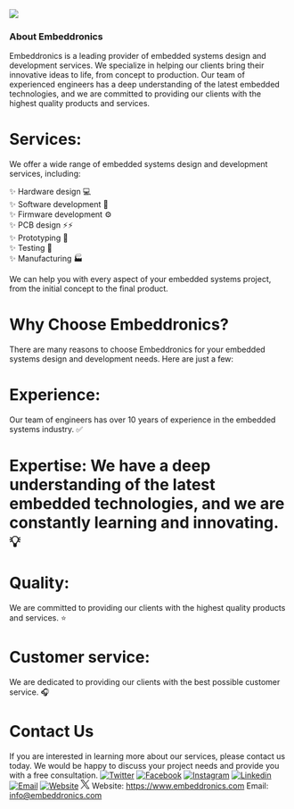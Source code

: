 
<img src="https://www.embeddronics.com/wp-content/uploads/2024/01/embedronic-logo-1-2048x778.png">

### About Embeddronics

Embeddronics is a leading provider of embedded systems design and development services. We specialize in helping our clients bring their innovative ideas to life, from concept to production. Our team of experienced engineers has a deep understanding of the latest embedded technologies, and we are committed to providing our clients with the highest quality products and services.

# Services:

We offer a wide range of embedded systems design and development services, including:

✨ Hardware design :computer: </br>
✨ Software development :floppy_disk: </br>
✨ Firmware development :gear: </br>
✨ PCB design ⚡⚡ </br>
✨ Prototyping :test_tube: </br>
✨ Testing :microscope: </br>
✨ Manufacturing :factory: </br>

We can help you with every aspect of your embedded systems project, from the initial concept to the final product.

# Why Choose Embeddronics?

There are many reasons to choose Embeddronics for your embedded systems design and development needs. Here are just a few:

# Experience: 

Our team of engineers has over 10 years of experience in the embedded systems industry. :white_check_mark:

# Expertise: We have a deep understanding of the latest embedded technologies, and we are constantly learning and innovating. :bulb:

# Quality: 

We are committed to providing our clients with the highest quality products and services. :star:


# Customer service:

We are dedicated to providing our clients with the best possible customer service. :headphones:


# Contact Us

If you are interested in learning more about our services, please contact us today. We would be happy to discuss your project needs and provide you with a free consultation.
[![Twitter](https://example.com/twitter.png)](https://twitter.com/embeddronics)
[![Facebook](https://example.com/facebook.png)](https://www.facebook.com/profile.php?id=61555721140037&mibextid=ZbWKwL)
[![Instagram](https://example.com/instagram.png)](https://www.instagram.com/embeddronics)
[![Linkedin](https://example.com/instagram.png)]([https://www.instagram.com/embeddronics](https://www.linkedin.com/company/embeddronicsltd/))
[![Email](https://example.com/email.png)](mailto:info@embeddronics.com)
[![Website](https://example.com/website.png)](https://www.embeddronics.com/)
<svg xmlns="http://www.w3.org/2000/svg" width="16" height="16" viewBox="0 0 16 16" fill="none" role="img" aria-labelledby="a4inujx1b1tphbjsdo51u9veeqdjy8lw" class="octicon flex-shrink-0"><title id="a4inujx1b1tphbjsdo51u9veeqdjy8lw">X</title>
<g clip-path="url(#clip0_1668_3024)">
<path d="M9.52217 6.77143L15.4785 0H14.0671L8.89516 5.87954L4.76437 0H0L6.24656 8.8909L0 15.9918H1.41155L6.87321 9.78279L11.2356 15.9918H16L9.52183 6.77143H9.52217ZM7.58887 8.96923L6.95596 8.0839L1.92015 1.03921H4.0882L8.15216 6.7245L8.78507 7.60983L14.0677 14.9998H11.8997L7.58887 8.96957V8.96923Z" fill="currentColor"></path>
</g>
<defs>
<clipPath id="clip0_1668_3024">
<rect width="16" height="16" fill="white"></rect>
</clipPath>
</defs>
</svg>
Website: https://www.embeddronics.com
Email: info@embeddronics.com
